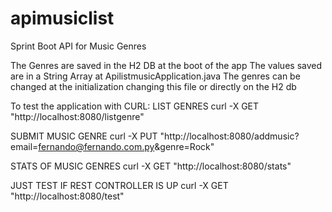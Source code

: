 # apimusiclist
Sprint Boot API for Music Genres 

The Genres are saved in the H2 DB at the boot of the app
The values saved are in a String Array at ApilistmusicApplication.java
The genres can be changed at the initialization changing this file or directly on the H2 db

To test the application with CURL:
LIST GENRES
curl -X GET "http://localhost:8080/listgenre"

SUBMIT MUSIC GENRE
curl -X PUT "http://localhost:8080/addmusic?email=fernando@fernando.com.py&genre=Rock"

STATS OF MUSIC GENRES
curl -X GET "http://localhost:8080/stats"

JUST TEST IF REST CONTROLLER IS UP
curl -X GET "http://localhost:8080/test"

